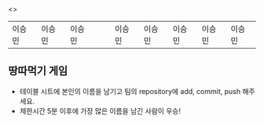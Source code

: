<table>
      <tbody>
        <>
          <td>이승민</td>
          <td>이승민</td>
          <td>이승민</td>
          <td></td>
          <td></td>
        </
        <>
          <td>이승민</td>
          <td>이승민</td>
          <td>이승민</td>
          <td>이승민</td>
          <td>이승민</td>
        </
      </tbody>
</table>

## 땅따먹기 게임

- 테이블 시트에 본인의 이름을 남기고 팀의 repository에 add, commit, push 해주세요.
- 제한시간 5분 이후에 가장 많은 이름을 남긴 사람이 우승!
